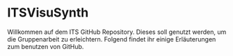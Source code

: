 # ITSVisuSynth

Willkommen auf dem ITS GitHub Repository. Dieses soll genutzt werden, um die
Gruppenarbeit zu erleichtern. Folgend findet ihr einige Erläuterungen zum benutzen von
GitHub.

